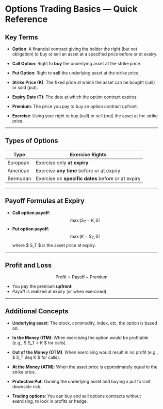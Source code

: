 # Options Trading Basics — Quick Reference

## Key Terms

- **Option**: A financial contract giving the holder the right (but not obligation) to buy or sell an asset at a specified price before or at expiry.

- **Call Option**: Right to **buy** the underlying asset at the strike price.

- **Put Option**: Right to **sell** the underlying asset at the strike price.

- **Strike Price (K)**: The fixed price at which the asset can be bought (call) or sold (put).

- **Expiry Date (T)**: The date at which the option contract expires.

- **Premium**: The price you pay to buy an option contract upfront.

- **Exercise**: Using your right to buy (call) or sell (put) the asset at the strike price.

---

## Types of Options

| Type     | Exercise Rights                                      |
|----------|-----------------------------------------------------|
| European | Exercise only **at expiry**                         |
| American | Exercise **any time** before or at expiry           |
| Bermudan | Exercise on **specific dates** before or at expiry  |

---

## Payoff Formulas at Expiry

- **Call option payoff**:
$$
\max(S_T - K, 0)
$$
- **Put option payoff**:
$$
\max(K - S_T, 0)
$$
where $ S_T $ is the asset price at expiry.

---

## Profit and Loss

$$
\text{Profit} = \text{Payoff} - \text{Premium}
$$

- You pay the premium **upfront**.
- Payoff is realized at expiry (or when exercised).

---

## Additional Concepts

- **Underlying asset**: The stock, commodity, index, etc. the option is based on.

- **In the Money (ITM)**: When exercising the option would be profitable (e.g., $ S_T > K $ for calls).

- **Out of the Money (OTM)**: When exercising would result in no profit (e.g., $ S_T \leq K $ for calls).

- **At the Money (ATM)**: When the asset price is approximately equal to the strike price.

- **Protective Put**: Owning the underlying asset and buying a put to limit downside risk.

- **Trading options**: You can buy and sell options contracts without exercising, to lock in profits or hedge.
